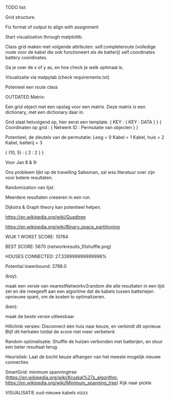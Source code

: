 TODO list:

Grid structure. 

Fix format of output to align with assignment

Start visualization through matplotlib.


Class grid maken met volgende attributen:
self.completeroute (volledige route voor de kabel die ook functioneert als de batterij)
self.coordinates
battery coordinates. 

Ga je over de x of y as, en hoe check je welk optimaal is. 

Visualizatie via matpylab (check requirements.txt)

Potenieel een route class


OUTDATED
Matrix:

Een grid object met een opslag voor een matrix. Deze matrix is een dictionary, met een dictionary daar in. 

Grid slaat hetvolgend op, hier eerst een template.
{ KEY : { KEY : DATA } }
{ Coordinaten op grid : { Netwerk ID : Permutatie van objecten } }

Potentieel, de sleutels van de permutatie:
Leeg = 0
Kabel = 1
Kabel, huis = 2
Kabel, batterij = 3

{ (10, 5) : { 2 : 2 } }

Voor Jan 8 & 9:

Ons probleem lijkt op de travelling Salesman, zal wss literatuur over zijn voor betere resultaten. 

Randomization van lijst. 

Meerdere resultaten creeeren in een run. 

Dijkstra & Graph theory kan potentieel helpen. 

https://en.wikipedia.org/wiki/Quadtree

https://en.wikipedia.org/wiki/Binary_space_partitioning


WIJK 1
WORST SCORE:
10764

BEST SCORE:
5670 (networkresults_10shuffle.png)

HOUSES CONNECTED:
27.339999999999996%

Potential lowerbound:
3798.0

(boy):

maak een versie van nearestNetworkv2random die alle resultaten in een lijst zet en die meegeeft aan een algoritme dat de kabels tussen batteriejen opnieuwe spant, om de kosten to optimalizeren. 

(ben):

maak de beste versie uitleesbaar

Hillclimb versies:
Disconnect één huis naar keuze, en verbindt dit opnieuw. Blijf dit herhalen totdat de score niet meer verbeterd. 

Random optimalisatie:
Shuffle de huizen verbonden met batterijen, en stuur een beter resultaat terug. 

Heuristiek:
Laat de bocht keuze afhangen van het meeste mogelijk nieuwe connecties

SmartGrid:
minimum spanningtree (https://en.wikipedia.org/wiki/Kruskal%27s_algorithm, https://en.wikipedia.org/wiki/Minimum_spanning_tree)
Kijk naar pickle

VISUALISATIE
oud-nieuwe kabels
vizzz